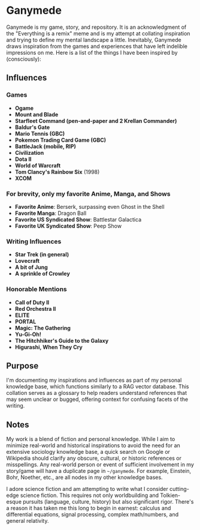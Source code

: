 # Ganymede

Ganymede is my game, story, and repository. It is an acknowledgment of the "Everything is a remix" meme and is my attempt at collating inspiration and trying to define my mental landscape a little. Inevitably, Ganymede draws inspiration from the games and experiences that have left indelible impressions on me. Here is a list of the things I have been inspired by (consciously):

## Influences

### Games
- **Ogame**
- **Mount and Blade**
- **Starfleet Command (pen-and-paper and 2 Krellan Commander)**
- **Baldur's Gate**
- **Mario Tennis (GBC)**
- **Pokemon Trading Card Game (GBC)**
- **BattleJack (mobile, RIP)**
- **Civilization**
- **Dota II**
- **World of Warcraft**
- **Tom Clancy's Rainbow Six** (1998)
- **XCOM**

### For brevity, only my favorite Anime, Manga, and Shows
- **Favorite Anime**: Berserk, surpassing even Ghost in the Shell
- **Favorite Manga**: Dragon Ball
- **Favorite US Syndicated Show**: Battlestar Galactica
- **Favorite UK Syndicated Show**: Peep Show


### Writing Influences
- **Star Trek (in general)**
- **Lovecraft**
- **A bit of Jung**
- **A sprinkle of Crowley**

### Honorable Mentions
- **Call of Duty II**
- **Red Orchestra II**
- **ELITE**
- **PORTAL**
- **Magic: The Gathering**
- **Yu-Gi-Oh!**
- **The Hitchhiker's Guide to the Galaxy**
- **Higurashi, When They Cry**

## Purpose

I'm documenting my inspirations and influences as part of my personal knowledge base, which functions similarly to a RAG vector database. This collation serves as a glossary to help readers understand references that may seem unclear or bugged, offering context for confusing facets of the writing.


## Notes

My work is a blend of fiction and personal knowledge. While I aim to minimize real-world and historical inspirations to avoid the need for an extensive sociology knowledge base, a quick search on Google or Wikipedia should clarify any obscure, cultural, or historic references or misspellings. Any real-world person or event of sufficient involvement in my story/game will have a duplicate page in `~/ganymede`. For example, Einstein, Bohr, Noether, etc., are all nodes in my other knowledge bases.

I adore science fiction and am attempting to write what I consider cutting-edge science fiction. This requires not only worldbuilding and Tolkien-esque pursuits (language, culture, history) but also significant rigor. There's a reason it has taken me this long to begin in earnest: calculus and differential equations, signal processing, complex math/numbers, and general relativity.